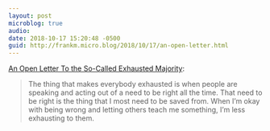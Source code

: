 ```yaml
---
layout: post
microblog: true
audio: 
date: 2018-10-17 15:20:48 -0500
guid: http://frankm.micro.blog/2018/10/17/an-open-letter.html
---
```

[An Open Letter To the So-Called Exhausted Majority](http://www.patheos.com/blogs/mercynotsacrifice/2018/10/16/an-open-letter-to-the-so-called-exhausted-majority/?utm_source=Newsletter&utm_medium=email&utm_campaign=Progressive+Christian&utm_content=43):

>The thing that makes everybody exhausted is when people are speaking and acting out of a need to be right all the time. That need to be right is the thing that I most need to be saved from. When I’m okay with being wrong and letting others teach me something, I’m less exhausting to them.
